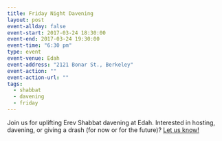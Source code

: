 ```yaml
---
title: Friday Night Davening
layout: post
event-allday: false
event-start: 2017-03-24 18:30:00
event-end: 2017-03-24 19:30:00
event-time: "6:30 pm"
type: event
event-venue: Edah
event-address: "2121 Bonar St., Berkeley"
event-action: ""
event-action-url: ""
tags:
  - shabbat
  - davening
  - friday
---
```


Join us for uplifting Erev Shabbat davening at Edah. Interested in hosting, davening, or giving a drash (for now or for the future)? [Let us know!](mailto:info@minyandafna.org)